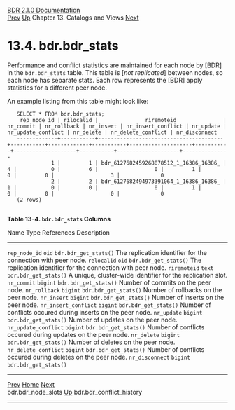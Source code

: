   [BDR 2.1.0 Documentation](README.md)                                                                                                                 
  [Prev](catalog-bdr-node-slots.md "bdr.bdr_node_slots")   [Up](catalogs-views.md)    Chapter 13. Catalogs and Views    [Next](catalog-bdr-conflict-history.md "bdr.bdr_conflict_history")  


# 13.4. bdr.bdr_stats

Performance and conflict statistics are maintained for each node by
[BDR] in the `bdr.bdr_stats` table. This table
is [*not replicated*] between nodes, so each node has
separate stats. Each row represents the [BDR] apply
statistics for a different peer node.

An example listing from this table might look like:

``` PROGRAMLISTING
   SELECT * FROM bdr.bdr_stats;
    rep_node_id | rilocalid |               riremoteid               | nr_commit | nr_rollback | nr_insert | nr_insert_conflict | nr_update | nr_update_conflict | nr_delete | nr_delete_conflict | nr_disconnect
   -------------+-----------+----------------------------------------+-----------+-------------+-----------+--------------------+-----------+--------------------+-----------+--------------------+---------------
              1 |         1 | bdr_6127682459268878512_1_16386_16386_ |         4 |           0 |         6 |                  0 |         1 |                  0 |         0 |                  3 |             0
              2 |         2 | bdr_6127682494973391064_1_16386_16386_ |         1 |           0 |         0 |                  0 |         1 |                  0 |         0 |                  0 |             0
   (2 rows)
   
```


**Table 13-4. `bdr.bdr_stats` Columns**

  Name                                 Type              References                              Description
  ------------------------------------ ----------------- --------------------------------------- ---------------------------------------------------------------
  `rep_node_id`          `oid`      `bdr.bdr_get_stats()`   The replication identifier for the connection with peer node.
  `relocalid`            `oid`      `bdr.bdr_get_stats()`   The replication identifier for the connection with peer node.
  `riremoteid`           `text`     `bdr.bdr_get_stats()`   A unique, cluster-wide identifier for the replication slot.
  `nr_commit`            `bigint`   `bdr.bdr_get_stats()`   Number of commits on the peer node.
  `nr_rollback`          `bigint`   `bdr.bdr_get_stats()`   Number of rollbacks on the peer node.
  `nr_insert`            `bigint`   `bdr.bdr_get_stats()`   Number of inserts on the peer node.
  `nr_insert_conflict`   `bigint`   `bdr.bdr_get_stats()`   Number of conflicts occured during inserts on the peer node.
  `nr_update`            `bigint`   `bdr.bdr_get_stats()`   Number of updates on the peer node.
  `nr_update_conflict`   `bigint`   `bdr.bdr_get_stats()`   Number of conflicts occured during updates on the peer node.
  `nr_delete`            `bigint`   `bdr.bdr_get_stats()`   Number of deletes on the peer node.
  `nr_delete_conflict`   `bigint`   `bdr.bdr_get_stats()`   Number of conflicts occured during deletes on the peer node.
  `nr_disconnect`        `bigint`   `bdr.bdr_get_stats()`    



  ---------------------------------------------------- ------------------------------------------ ----------------------------------------------------------
  [Prev](catalog-bdr-node-slots.md)       [Home](README.md)        [Next](catalog-bdr-conflict-history.md)  
  bdr.bdr_node_slots                                    [Up](catalogs-views.md)                                    bdr.bdr_conflict_history
  ---------------------------------------------------- ------------------------------------------ ----------------------------------------------------------

